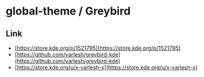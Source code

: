 

# global-theme / Greybird


## Link

* [https://store.kde.org/p/1521795](https://store.kde.org/p/1521795)
* [https://github.com/varlesh/greybird-kde](https://github.com/varlesh/greybird-kde)
* [https://store.kde.org/u/x-varlesh-x](https://store.kde.org/u/x-varlesh-x)
